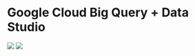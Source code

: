 # Google Cloud Big Query + Data Studio  

<img src=https://github.com/RubensZimbres/Repo-2019/blob/master/Google-Cloud-BigQuery/Pics/big_query_41.png>  

<img src=https://github.com/RubensZimbres/Repo-2019/blob/master/Google-Cloud-BigQuery/Pics/data_studio3.png>  
